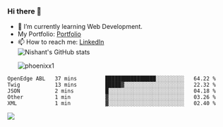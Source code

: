 ### Hi there 👋

<!--
**phoenixx1/phoenixx1** is a ✨ _special_ ✨ repository because its `README.md` (this file) appears on your GitHub profile.

Here are some ideas to get you started:

- 🔭 I’m currently working on ...
- 🌱 I’m currently learning ...
- 👯 I’m looking to collaborate on ...
- 🤔 I’m looking for help with ...
- 💬 Ask me about ...
- 📫 How to reach me: ...
- 😄 Pronouns: ...
- ⚡ Fun fact: ...
-->
- 🌱 I’m currently learning Web Development.
- My Portfolio: [Portfolio](https://phoenixx1.github.io/)
- 📫 How to reach me: [LinkedIn](https://www.linkedin.com/in/nishant-saxena-2609/)  
![Nishant's GitHub stats](https://github-readme-stats.vercel.app/api?username=phoenixx1&count_private=true)<p><img align="center" src="https://github-readme-streak-stats.herokuapp.com/?user=phoenixx1&" alt="phoenixx1" /></p>  
<!--START_SECTION:waka-->
```text
OpenEdge ABL   37 mins         ████████████████░░░░░░░░░   64.22 % 
Twig           13 mins         █████▓░░░░░░░░░░░░░░░░░░░   22.32 % 
JSON           2 mins          █░░░░░░░░░░░░░░░░░░░░░░░░   04.18 % 
Other          1 min           ▓░░░░░░░░░░░░░░░░░░░░░░░░   03.26 % 
XML            1 min           ▓░░░░░░░░░░░░░░░░░░░░░░░░   02.40 % 
```
<!--END_SECTION:waka-->

![](https://komarev.com/ghpvc/?username=phoenixx1&style=plastic)

<!-- ![Visitor Count](https://profile-counter.glitch.me/phoenixx1/count.svg) -->
